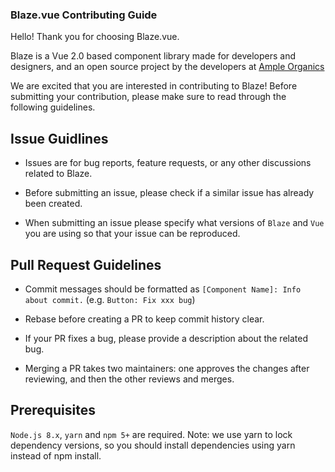 ### Blaze.vue Contributing Guide
Hello! Thank you for choosing Blaze.vue.

Blaze is a Vue 2.0 based component library made for developers and designers, and an open source project by the developers at [Ample Organics](https://ampleorganics.com/careers/)

We are excited that you are interested in contributing to Blaze! Before submitting your contribution, please make sure to read through the following guidelines.

## Issue Guidlines
- Issues are for bug reports, feature requests, or any other discussions related to Blaze.

- Before submitting an issue, please check if a similar issue has already been created.

- When submitting an issue please specify what versions of `Blaze` and `Vue` you are using so that your issue can be reproduced.

## Pull Request Guidelines
- Commit messages should be formatted as `[Component Name]: Info about commit.` (e.g. `Button: Fix xxx bug`)

- Rebase before creating a PR to keep commit history clear.

- If your PR fixes a bug, please provide a description about the related bug.

- Merging a PR takes two maintainers: one approves the changes after reviewing, and then the other reviews and merges.

## Prerequisites
`Node.js 8.x`, `yarn` and `npm 5+` are required. Note: we use yarn to lock dependency versions, so you should install dependencies using yarn instead of npm install.
